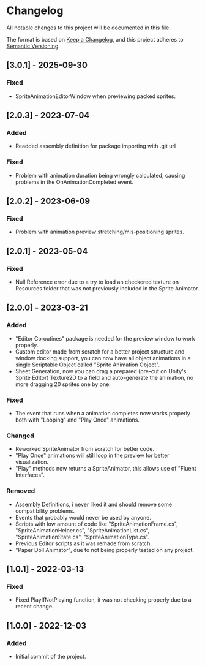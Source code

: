 # Changelog
All notable changes to this project will be documented in this file.

The format is based on [Keep a Changelog](https://keepachangelog.com/en/1.0.0/),
and this project adheres to [Semantic Versioning](https://semver.org/spec/v2.0.0.html).

## [3.0.1] - 2025-09-30
### Fixed
- SpriteAnimationEditorWindow when previewing packed sprites.

## [2.0.3] - 2023-07-04
### Added
- Readded assembly definition for package importing with .git url

### Fixed
- Problem with animation duration being wrongly calculated, causing problems in the OnAnimationCompleted event.

## [2.0.2] - 2023-06-09
### Fixed
- Problem with animation preview stretching/mis-positioning sprites.

## [2.0.1] - 2023-05-04
### Fixed
- Null Reference error due to a try to load an checkered texture on Resources folder that was not previously included in the Sprite Animator.

## [2.0.0] - 2023-03-21
### Added
- "Editor Coroutines" package is needed for the preview window to work properly.
- Custom editor made from scratch for a better project structure and window docking support, you can now have all object animations in a single Scriptable Object called "Sprite Animation Object".
- Sheet Generation, now you can drag a prepared (pre-cut on Unity's Sprite Editor) Texture2D to a field and auto-generate the animation, no more dragging 20 sprites one by one.

### Fixed
- The event that runs when a animation completes now works properly both with "Looping" and "Play Once" animations.

### Changed
- Reworked SpriteAnimator from scratch for better code.
- "Play Once" animations will still loop in the preview for better visualization.
- "Play" methods now returns a SpriteAnimator, this allows use of "Fluent Interfaces".

### Removed
- Assembly Definitions, i never liked it and should remove some compatibility problems.
- Events that probably would never be used by anyone.
- Scripts with low amount of code like "SpriteAnimationFrame.cs", "SpriteAnimationHelper.cs", "SpriteAnimationList.cs", "SpriteAnimationState.cs", "SpriteAnimationType.cs".
- Previous Editor scripts as it was remade from scratch.
- "Paper Doll Animator", due to not being properly tested on any project.

## [1.0.1] - 2022-03-13
### Fixed
- Fixed PlayIfNotPlaying function, it was not checking properly due to a recent change.

## [1.0.0] - 2022-12-03
### Added
- Initial commit of the project.
